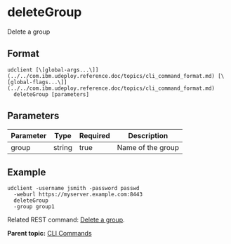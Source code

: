 # deleteGroup

Delete a group

## Format

```
udclient [\[global-args...\]](../../com.ibm.udeploy.reference.doc/topics/cli_command_format.md) [\[global-flags...\]](../../com.ibm.udeploy.reference.doc/topics/cli_command_format.md)
  deleteGroup [parameters]
```

## Parameters

|Parameter|Type|Required|Description|
|---------|----|--------|-----------|
|group|string|true|Name of the group|

## Example

```
udclient -username jsmith -password passwd 
  -weburl https://myserver.example.com:8443
  deleteGroup 
  -group group1
```

Related REST command: [Delete a group](rest_cli_group_delete_put.md).

**Parent topic:** [CLI Commands](../../com.ibm.udeploy.reference.doc/topics/cli_commands.md)

